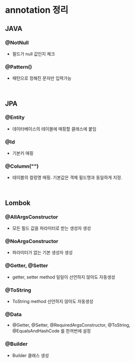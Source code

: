 # annotation 정리
## JAVA

### @NotNull

- 필드가 null 값인지 체크

### @Pattern()

- 패턴으로 정해진 문자만 입력가능

<br/>

## JPA

### @Entity

- 데이터베이스의 테이블에 매핑할 클래스에 붙임

### @Id

- 기본키 매핑

### @Column("")

- 테이블의 컬렁명 매핑. 기본값은 객체 필드명과 동일하게 지정.

<br/>

## Lombok

### @AllArgsConstructor

- 모든 필드 값을 파라미터로 받는 생성자 생성

### @NoArgsConstructor

- 파라미터가 없는 기본 생성자 생성

### @Getter, @Setter

- getter, setter method 일일이 선언하지 않아도 자동생성

### @ToString

- ToString method 선언하지 않아도 자동생성

### @Data

- @Getter, @Setter, @RequiredArgsConstructor, @ToString, @EqualsAndHashCode 를 한꺼번에 설정

### @Builder

- Builder 클래스 생성

